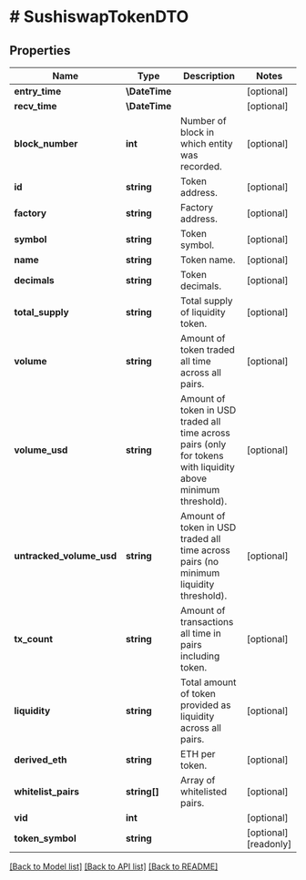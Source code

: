 # # SushiswapTokenDTO

## Properties

Name | Type | Description | Notes
------------ | ------------- | ------------- | -------------
**entry_time** | **\DateTime** |  | [optional]
**recv_time** | **\DateTime** |  | [optional]
**block_number** | **int** | Number of block in which entity was recorded. | [optional]
**id** | **string** | Token address. | [optional]
**factory** | **string** | Factory address. | [optional]
**symbol** | **string** | Token symbol. | [optional]
**name** | **string** | Token name. | [optional]
**decimals** | **string** | Token decimals. | [optional]
**total_supply** | **string** | Total supply of liquidity token. | [optional]
**volume** | **string** | Amount of token traded all time across all pairs. | [optional]
**volume_usd** | **string** | Amount of token in USD traded all time across pairs (only for tokens with liquidity above minimum threshold). | [optional]
**untracked_volume_usd** | **string** | Amount of token in USD traded all time across pairs (no minimum liquidity threshold). | [optional]
**tx_count** | **string** | Amount of transactions all time in pairs including token. | [optional]
**liquidity** | **string** | Total amount of token provided as liquidity across all pairs. | [optional]
**derived_eth** | **string** | ETH per token. | [optional]
**whitelist_pairs** | **string[]** | Array of whitelisted pairs. | [optional]
**vid** | **int** |  | [optional]
**token_symbol** | **string** |  | [optional] [readonly]

[[Back to Model list]](../../README.md#models) [[Back to API list]](../../README.md#endpoints) [[Back to README]](../../README.md)
